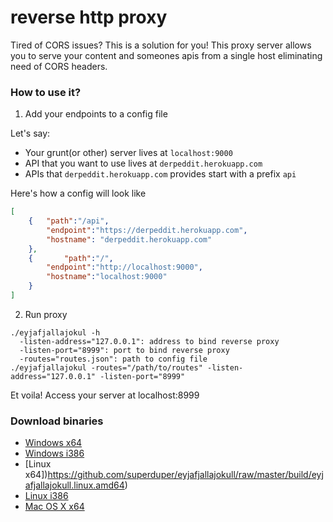 reverse http proxy
==================

Tired of CORS issues? This is a solution for you! This proxy server allows you to serve your content and someones apis from a single host eliminating need of CORS headers. 

### How to use it?

1. Add your endpoints to a config file

Let's say:
- Your grunt(or other) server lives at `localhost:9000`
- API that you want to use lives at `derpeddit.herokuapp.com`
- APIs that `derpeddit.herokuapp.com` provides start with a prefix `api`

Here's how a config will look like

```json
[
	{	"path":"/api",
		"endpoint":"https://derpeddit.herokuapp.com",
		"hostname": "derpeddit.herokuapp.com"
	},
	{       "path":"/",
		"endpoint":"http://localhost:9000", 
		"hostname":"localhost:9000"
	}
]
````

2. Run proxy

```
./eyjafjallajokul -h
  -listen-address="127.0.0.1": address to bind reverse proxy
  -listen-port="8999": port to bind reverse proxy
  -routes="routes.json": path to config file
./eyjafjallajokul -routes="/path/to/routes" -listen-address="127.0.0.1" -listen-port="8999"

```

Et voila! Access your server at localhost:8999


### Download binaries 

- [Windows x64](https://github.com/superduper/eyjafjallajokull/raw/master/build/eyjafjallajokull.amd64.exe)
- [Windows i386](https://github.com/superduper/eyjafjallajokull/raw/master/build/eyjafjallajokull.i386.exe)
- [Linux x64])https://github.com/superduper/eyjafjallajokull/raw/master/build/eyjafjallajokull.linux.amd64)
- [Linux i386](https://github.com/superduper/eyjafjallajokull/raw/master/build/eyjafjallajokull.linux.i386)
- [Mac OS X x64](https://github.com/superduper/eyjafjallajokull/raw/master/build/eyjafjallajokull.linux.amd64)

